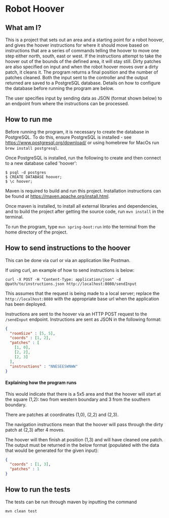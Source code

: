 # Robot Hoover

## What am I?
This is a project that sets out an area and a starting point for a robot hoover, and gives the hoover instructions for where it should move based on instructions that are a series of commands telling the hoover to move one step either north, south, east or west.
If the instructions attempt to take the hoover out of the bounds of the defined area, it will stay still.
Dirty patches are also specified on input and when the robot hoover moves over a dirty patch, it cleans it.
The program returns a final position and the number of patches cleaned.
Both the input sent to the controller and the output returned are saved to a PostgreSQL database. Details on how to configure the database before running the program are below. 

The user specifies input by sending data as JSON (format shown below) to an endpoint from where the instructions can be processed.

## How to run me

Before running the program, it is necessary to create the database in PostgreSQL. To do this, ensure PostgreSQL is installed - see https://www.postgresql.org/download/ or using homebrew for MacOs run `brew install postgresql`.

Once PostgreSQL is installed, run the following to create and then connect to a new database called 'hoover':

```
$ psql -d postgres
$ CREATE DATABASE hoover;
$ \c hoover;
```

Maven is required to build and run this project. Installation instructions can be found at https://maven.apache.org/install.html.

Once maven is installed, to install all external libraries and dependencies, and to build the project after getting the source code, run `mvn install` in the terminal.

To run the program, type 
`mvn spring-boot:run` 
into the terminal from the home directory of the project.

## How to send instructions to the hoover
 
This can be done via curl or via an application like Postman.

If using curl, an example of how to send instructions is below:

```
curl -X POST -H "Content-Type: application/json" -d @path/to/instructions.json http://localhost:8080/sendInput
```
This assumes that the request is being made to a local server; replace the `http://localhost:8080` with the appropriate base url when the application has been deployed.

Instructions are sent to the hoover via an HTTP POST request to the `/sendInput` endpoint. Instructions are sent as JSON in the following format:


```json
{
  "roomSize" : [5, 5],
  "coords" : [1, 2],
  "patches" : [
    [1, 0],
    [2, 2],
    [2, 3]
  ],
  "instructions" : "NNESEESWNWW"
}
```

#### Explaining how the program runs 
This would indicate that there is a 5x5 area and that the hoover will start at the square (1,2): two from western boundary and 3 from the southern boundary.

There are patches at coordinates (1,0), (2,2) and (2,3).

The navigation instructions mean that the hoover will pass through the dirty patch at (2,3) after 4 moves.

The hoover will then finish at position (1,3) and will have cleaned one patch.
The output must be returned in the below format (populated with the data that would be generated for the given input):

```json
{
  "coords" : [1, 3],
  "patches" : 1
}
```

## How to run the tests

The tests can be run through maven by inputting the command 
```
mvn clean test
```
